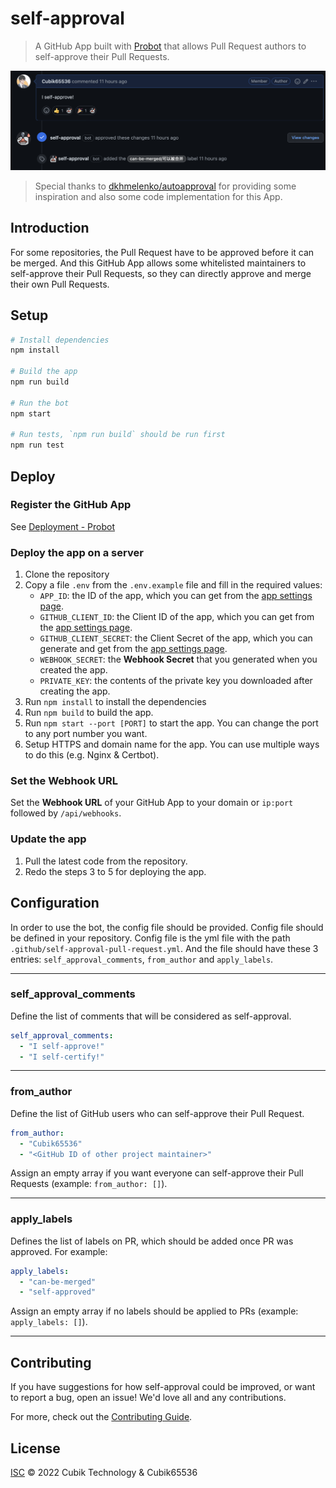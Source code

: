# self-approval

> A GitHub App built with [Probot](https://github.com/probot/probot) that allows Pull Request authors to self-approve their Pull Requests.

![Screenshot](./screenshot.png)

> Special thanks to [dkhmelenko/autoapproval](https://github.com/dkhmelenko/autoapproval) for providing some inspiration and also some code implementation for this App.

## Introduction

For some repositories, the Pull Request have to be approved before it can be merged. And this GitHub App allows some whitelisted maintainers to self-approve their Pull Requests, so they can directly approve and merge their own Pull Requests.

## Setup

```sh
# Install dependencies
npm install

# Build the app
npm run build

# Run the bot
npm start

# Run tests, `npm run build` should be run first
npm run test
```

## Deploy

### Register the GitHub App

See [Deployment - Probot](https://probot.github.io/docs/deployment/#register-the-github-app)

### Deploy the app on a server

1. Clone the repository
2. Copy a file `.env` from the `.env.example` file and fill in the required values:
   - `APP_ID`: the ID of the app, which you can get from the [app settings page](https://github.com/settings/apps).
   - `GITHUB_CLIENT_ID`: the Client ID of the app, which you can get from the [app settings page](https://github.com/settings/apps).
   - `GITHUB_CLIENT_SECRET`: the Client Secret of the app, which you can generate and get from the [app settings page](https://github.com/settings/apps).
   - `WEBHOOK_SECRET`: the **Webhook Secret** that you generated when you created the app.
   - `PRIVATE_KEY`: the contents of the private key you downloaded after creating the app.
3. Run `npm install` to install the dependencies
4. Run `npm build` to build the app.
5. Run `npm start --port [PORT]` to start the app. You can change the port to any port number you want.
6. Setup HTTPS and domain name for the app. You can use multiple ways to do this (e.g. Nginx & Certbot).

### Set the **Webhook URL**

Set the **Webhook URL** of your GitHub App to your domain or `ip:port` followed by `/api/webhooks`.

### Update the app

1. Pull the latest code from the repository.
2. Redo the steps 3 to 5 for deploying the app.

## Configuration

In order to use the bot, the config file should be provided. Config file should be defined in your repository. Config file is the yml file with the path `.github/self-approval-pull-request.yml`. And the file should have these 3 entries: `self_approval_comments`, `from_author` and `apply_labels`.

------

### self_approval_comments

Define the list of comments that will be considered as self-approval.

```yml
self_approval_comments:
  - "I self-approve!"
  - "I self-certify!"
```

------

### from_author

Define the list of GitHub users who can self-approve their Pull Request.

```yml
from_author:
  - "Cubik65536"
  - "<GitHub ID of other project maintainer>"
```

Assign an empty array if you want everyone can self-approve their Pull Requests (example: `from_author: []`).

------

### apply_labels

Defines the list of labels on PR, which should be added once PR was approved. For example:

```yml
apply_labels:
  - "can-be-merged"
  - "self-approved"
```

Assign an empty array if no labels should be applied to PRs (example: `apply_labels: []`).

------

## Contributing

If you have suggestions for how self-approval could be improved, or want to report a bug, open an issue! We'd love all and any contributions.

For more, check out the [Contributing Guide](CONTRIBUTING.md).

## License

[ISC](LICENSE) © 2022 Cubik Technology & Cubik65536
